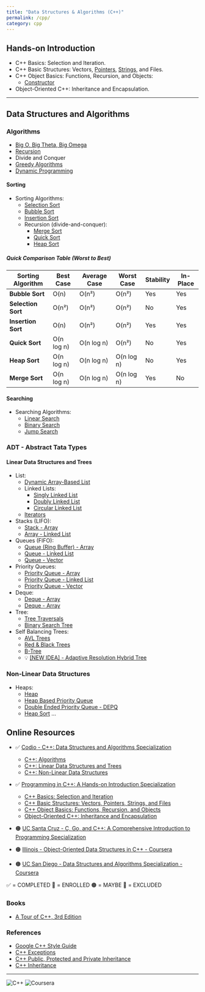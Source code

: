 ```yaml
---
title: "Data Structures & Algorithms (C++)"
permalink: /cpp/
category: cpp
---
```


## Hands-on Introduction

* C++ Basics: Selection and Iteration.
* C++ Basic Structures: Vectors, [Pointers](./01-Hands-on-Introduction/Code-snippets/Pointers-vs-references.md), [Strings](./01-Hands-on-Introduction/Code-snippets/Strings.md), and Files.
* C++ Object Basics: Functions, Recursion, and Objects:
  * [Constructor](./01-Hands-on-Introduction/Code-snippets/Constructor.md)
* Object-Oriented C++: Inheritance and Encapsulation.

---

## Data Structures and Algorithms

### Algorithms

* [Big O, Big Theta, Big Omega](./02-Algorithms/BigO.md)
* [Recursion](./02-Algorithms/Recursion.md)
* Divide and Conquer
* [Greedy Algorithms](./02-Algorithms/Greedy-Algorithms.md)
* [Dynamic Programming](./02-Algorithms/Dynamic-Programming.md)

#### Sorting

* Sorting Algorithms:
  * [Selection Sort](./02-Algorithms/Sorting-Algorithms-Selection-Sort.md)
  * [Bubble Sort](./02-Algorithms/Sorting-Algorithms-Bubble-Sort.md)
  * [Insertion Sort](./02-Algorithms/Sorting-Algorithms-Insertion-Sort.md)
  * Recursion (divide-and-conquer):
    * [Merge Sort](./02-Algorithms/Sorting-Algorithms-Merge-Sort.md)
    * [Quick Sort](./02-Algorithms/Sorting-Algorithms-Quick-Sort.md)
    * [Heap Sort](./04-Non-Linear-Data-Structures/Heap-Sort.md)

##### Quick Comparison Table (Worst to Best)

| Sorting Algorithm  | Best Case   | Average Case | Worst Case  | Stability | In-Place |
|--------------------|-------------|---------------|--------------|-----------|----------|
| **Bubble Sort**     | O(n)        | O(n²)         | O(n²)        | Yes       | Yes      |
| **Selection Sort**  | O(n²)       | O(n²)         | O(n²)        | No        | Yes      |
| **Insertion Sort**  | O(n)        | O(n²)         | O(n²)        | Yes       | Yes      |
| **Quick Sort**      | O(n log n)  | O(n log n)    | O(n²)        | No        | Yes      |
| **Heap Sort**       | O(n log n)  | O(n log n)    | O(n log n)   | No        | Yes      |
| **Merge Sort**      | O(n log n)  | O(n log n)    | O(n log n)   | Yes       | No       |

#### Searching

* Searching Algorithms:
  * [Linear Search](./02-Algorithms/Search-Linear.md)
  * [Binary Search](./02-Algorithms/Search-Binary.md)
  * [Jump Search](./02-Algorithms/Search-Jump.md)


### ADT - Abstract Tata Types

#### Linear Data Structures and Trees

* List:
  * [Dynamic Array-Based List](./03-Linear-Data-Structures-and-Trees/Dynamic-Array-List.md)
  * Linked Lists:
    * [Singly Linked List](./03-Linear-Data-Structures-and-Trees/List-Singly-Linked-List.md)
    * [Doubly Linked List](./03-Linear-Data-Structures-and-Trees/List-Doubly-Linked-List.md)
    * [Circular Linked List](./03-Linear-Data-Structures-and-Trees/List-Circular-Linked-List.md)
  * [Iterators](./03-Linear-Data-Structures-and-Trees/Iterators.md)
* Stacks (LIFO):
  * [Stack - Array](./03-Linear-Data-Structures-and-Trees/Stack-Array.md)
  * [Array - Linked List](./03-Linear-Data-Structures-and-Trees/Stack-List.md)
* Queues (FIFO):
  * [Queue (Ring Buffer) - Array](./03-Linear-Data-Structures-and-Trees/Queue-Array.md)
  * [Queue - Linked List](./03-Linear-Data-Structures-and-Trees/Queue-LL.md)
  * [Queue - Vector](./03-Linear-Data-Structures-and-Trees/Queue-Dynamic-Array.md)
* Priority Queues:
  * [Priority Queue - Array](./03-Linear-Data-Structures-and-Trees/Priority-Queue-Array.md)
  * [Priority Queue - Linked List](./03-Linear-Data-Structures-and-Trees/Priority-Queue-LL.md)
  * [Priority Queue - Vector](./03-Linear-Data-Structures-and-Trees/Priority-Queue-Dynamic-Array.md)
* Deque:
  * [Deque - Array](./03-Linear-Data-Structures-and-Trees/Deque-Array.md)
  * [Deque - Array](./03-Linear-Data-Structures-and-Trees/Deque-Doubly-LL.md)
* Tree:
  * [Tree Traversals](./03-Linear-Data-Structures-and-Trees/Tree-Traversals.md)
  * [Binary Search Tree](./03-Linear-Data-Structures-and-Trees/Tree-BST.md)
* Self Balancing Trees:
  * [AVL Trees](./03-Linear-Data-Structures-and-Trees/Tree-AVL.md)
  * [Red & Black Trees](./03-Linear-Data-Structures-and-Trees/Tree-Red-Black.md)
  * [B-Tree](./03-Linear-Data-Structures-and-Trees/Tree-B-Tree.md)
  * :bulb: [[NEW IDEA] - Adaptive Resolution Hybrid Tree](./03-Linear-Data-Structures-and-Trees/Tree-Adaptive-Resolution-Hybrid.md)

### Non-Linear Data Structures

* Heaps:
  * [Heap](./04-Non-Linear-Data-Structures/Heap.md)
  * [Heap Based Priority Queue](./04-Non-Linear-Data-Structures/Heap-Priority-Queue.md)
  * [Double Ended Priority Queue - DEPQ](./04-Non-Linear-Data-Structures/Heap-DEPQ.md)
  * [Heap Sort](./04-Non-Linear-Data-Structures/Heap-Sort.md)
...

## Online Resources

* ✅ [Codio - C++: Data Structures and Algorithms Specialization](https://www.coursera.org/specializations/codio-cpp-dsa)
  * [C++: Algorithms](https://www.coursera.org/learn/codio-cpp-algorithms)
  * [C++: Linear Data Structures and Trees](https://www.coursera.org/learn/codio-cpp-linear-data-structures-and-trees?specialization=codio-cpp-dsa#modules)
  * [C++: Non-Linear Data Structures](https://www.coursera.org/learn/codio-cpp-non-linear-data-structures?specialization=codio-cpp-dsa)

* ✅ [Programming in C++: A Hands-on Introduction Specialization](https://www.coursera.org/specializations/hands-on-cpp)
  * [C++ Basics: Selection and Iteration](https://www.coursera.org/learn/codio-cpp-basics?specialization=hands-on-cpp)
  * [C++ Basic Structures: Vectors, Pointers, Strings, and Files](https://www.coursera.org/learn/cpp-basic-structures-vectors-pointers-strings-and-files?specialization=hands-on-cpp)
  * [C++ Object Basics: Functions, Recursion, and Objects](https://www.coursera.org/learn/cpp-object-basics?specialization=hands-on-cpp)
  * [Object-Oriented C++: Inheritance and Encapsulation](https://www.coursera.org/learn/object-oriented-cpp?specialization=hands-on-cpp)

* 🟠 [UC Santa Cruz -  C, Go, and C++: A Comprehensive Introduction to Programming Specialization](https://www.coursera.org/programs/online-learning-for-apple/specializations/c-go-c-plus-plus)

* 🟠 [Illinois - Object-Oriented Data Structures in C++ - Coursera](https://www.coursera.org/programs/online-learning-for-apple/learn/cs-fundamentals-1)

* 🟠 [UC San Diego - Data Structures and Algorithms Specialization - Coursera](https://www.coursera.org/programs/online-learning-for-apple/specializations/data-structures-algorithms)

✅ = COMPLETED
🚧 = ENROLLED
🟠 = MAYBE
🔴 = EXCLUDED

### Books

* [A Tour of C++, 3rd Edition](https://learning.oreilly.com/library/view/a-tour-of/9780136823575/)

### References

* [Google C++ Style Guide](https://google.github.io/styleguide/cppguide.html#Function_Names)
* [C++ Exceptions](https://en.cppreference.com/w/cpp/error/exception)
* [C++ Public, Protected and Private Inheritance](https://www.programiz.com/cpp-programming/public-protected-private-inheritance)
* [C++ Inheritance](https://www.tutorialspoint.com/cplusplus/cpp_inheritance.htm)

---

![C++](https://img.shields.io/badge/C++-%2300599C.svg?logo=c%2B%2B&logoColor=white) ![Coursera](https://img.shields.io/badge/Coursera-0056D2?logo=coursera&logoColor=fff)

